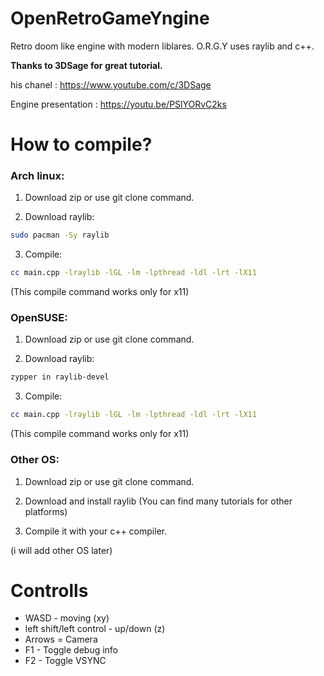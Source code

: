 # OpenRetroGameYngine

Retro doom like engine with modern liblares. O.R.G.Y uses raylib and c++.

**Thanks to 3DSage for great tutorial.**

his chanel : https://www.youtube.com/c/3DSage

Engine presentation : https://youtu.be/PSlYORvC2ks

# How to compile?

### **Arch linux:**

1. Download zip or use git clone command.

2. Download raylib:
```sh
sudo pacman -Sy raylib
```

3. Compile:
```sh
cc main.cpp -lraylib -lGL -lm -lpthread -ldl -lrt -lX11
```
(This compile command works only for x11)

### **OpenSUSE:**

1. Download zip or use git clone command.

2. Download raylib:
```sh
zypper in raylib-devel
```

3. Compile:
```sh
cc main.cpp -lraylib -lGL -lm -lpthread -ldl -lrt -lX11
```
(This compile command works only for x11)

### **Other OS:**

1. Download zip or use git clone command.

2. Download and install raylib (You can find many tutorials for other platforms)

3. Compile it with your c++ compiler.

(i will add other OS later)

# Controlls

* WASD - moving (xy)
* left shift/left control - up/down (z)
* Arrows = Camera
* F1 - Toggle debug info
* F2 - Toggle VSYNC







